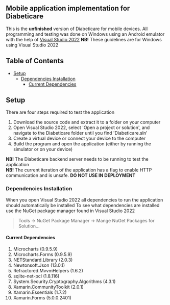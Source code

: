 ## Mobile application implementation for Diabeticare
This is the **unfinished** version of Diabeticare for mobile devices.
All programming and testing was done on Windows using an Android emulator with the help of [Visual Studio 2022](https://visualstudio.microsoft.com/vs/)
**NB!** These guidelines are for Windows using Visual Studio 2022
  
## Table of Contents
- [Setup](#Setup)
  - [Dependencies Installation](#Dependencies-Installation)
    - [Current Dependencies](#Current-Dependencies)
    
## Setup
There are four steps required to test the application
1. Download the source code and extract it to a folder on your computer
2. Open Visual Studio 2022, select 'Open a project or solution', and navigate to the Diabeticare folder until you find 'Diabeticare.sln'
3. Create a virtual device or connect your device to the computer
4. Build the program and open the application (either by running the simulator or on your device)
  
**NB!** The Diabeticare backend server needs to be running to test the application  
**NB!** The current iteration of the application has a flag to enable HTTP communication and is unsafe. **DO NOT USE IN DEPLOYMENT**

### Dependencies Installation
When you open Visual Studio 2022 all dependencies to run the application should automatically be installed
To see what dependencies are installed use the NuGet package manager found in Visual Studio 2022
> Tools -> NuGet Package Manager -> Mange NuGet Packages for Solution...

#### Current Dependencies
1. Microcharts (0.9.5.9)
2. Microcharts.Forms (0.9.5.9)
3. NETStandard.Library (2.0.3)
4. Newtonsoft.Json (13.0.1)
5. Refractored.MvvmHelpers (1.6.2)
6. sqlite-net-pcl (1.8.116)
7. System.Security.Cryptography.Algorithms (4.3.1)
8. Xamarin.CommunityToolkit (2.0.1)
9. Xamarin.Essentials (1.7.2)
10. Xamarin.Forms (5.0.0.2401)
